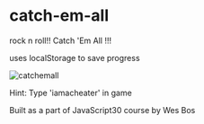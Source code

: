# catch-em-all
rock n roll!!
Catch 'Em All !!!

uses localStorage to save progress


![catchemall](https://user-images.githubusercontent.com/39847281/42958152-6c3cf4f4-8ba2-11e8-8443-221f54adc9bc.JPG)

Hint: Type 'iamacheater' in game


Built as a part of JavaScript30 course by Wes Bos

